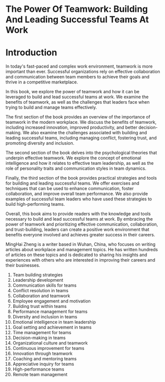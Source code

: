 # The Power Of Teamwork: Building And Leading Successful Teams At Work

# Introduction

In today's fast-paced and complex work environment, teamwork is more important than ever. Successful organizations rely on effective collaboration and communication between team members to achieve their goals and thrive in a competitive marketplace.

In this book, we explore the power of teamwork and how it can be leveraged to build and lead successful teams at work. We examine the benefits of teamwork, as well as the challenges that leaders face when trying to build and manage teams effectively.

The first section of the book provides an overview of the importance of teamwork in the modern workplace. We discuss the benefits of teamwork, including increased innovation, improved productivity, and better decision-making. We also examine the challenges associated with building and leading successful teams, including managing conflict, fostering trust, and promoting diversity and inclusion.

The second section of the book delves into the psychological theories that underpin effective teamwork. We explore the concept of emotional intelligence and how it relates to effective team leadership, as well as the role of personality traits and communication styles in team dynamics.

Finally, the third section of the book provides practical strategies and tools for building and leading successful teams. We offer exercises and techniques that can be used to enhance communication, foster collaboration, and improve overall team performance. We also provide examples of successful team leaders who have used these strategies to build high-performing teams.

Overall, this book aims to provide readers with the knowledge and tools necessary to build and lead successful teams at work. By embracing the power of teamwork and prioritizing effective communication, collaboration, and trust-building, leaders can create a positive work environment that benefits everyone involved and achieves greater success in their careers.

MingHai Zheng is a writer based in Wuhan, China, who focuses on writing articles about workplace and management topics. He has written hundreds of articles on these topics and is dedicated to sharing his insights and experiences with others who are interested in improving their careers and their businesses.



1. Team building strategies
2. Leadership development
3. Communication skills for teams
4. Conflict resolution in teams
5. Collaboration and teamwork
6. Employee engagement and motivation
7. Building trust within teams
8. Performance management for teams
9. Diversity and inclusion in teams
10. Emotional intelligence in team leadership
11. Goal setting and achievement in teams
12. Time management for teams
13. Decision-making in teams
14. Organizational culture and teamwork
15. Continuous improvement for teams
16. Innovation through teamwork
17. Coaching and mentoring teams
18. Appreciative inquiry for teams
19. High-performance teams
20. Remote team management



